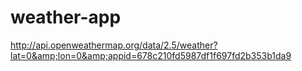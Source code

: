 # weather-app
http://api.openweathermap.org/data/2.5/weather?lat=0&amp;lon=0&amp;appid=678c210fd5987df1f697fd2b353b1da9 
